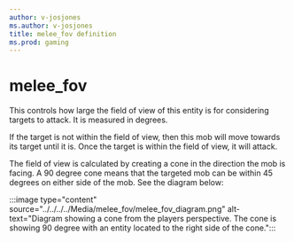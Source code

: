 ```yaml
---
author: v-josjones
ms.author: v-josjones
title: melee_fov definition
ms.prod: gaming
---
```


# melee_fov

This controls how large the field of view of this entity is for considering targets to attack. It is measured in degrees.  

If the target is not within the field of view, then this mob will move towards its target until it is. Once the target is within the field of view, it will attack.

The field of view is calculated by creating a cone in the direction the mob is facing. A 90 degree cone means that the targeted mob can be within 45 degrees on either side of the mob. See the diagram below:

:::image type="content" source="../../../../Media/melee_fov/melee_fov_diagram.png" alt-text="Diagram showing a cone from the players perspective. The cone is showing 90 degree with an entity located to the right side of the cone.":::
